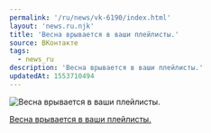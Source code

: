 ```yaml
---
permalink: '/ru/news/vk-6190/index.html'
layout: 'news.ru.njk'
title: 'Весна врывается в ваши плейлисты.'
source: ВКонтакте
tags:
  - news_ru
description: 'Весна врывается в ваши плейлисты.'
updatedAt: 1553710494
---
```

![Весна врывается в ваши плейлисты.](https://sun9-64.userapi.com/impf/c637630/v637630075/3d839/QoS1sHwG3kY.jpg?size=512x512&quality=96&proxy=1&sign=78f0106029e090c8282f188bbe1dea0a&c_uniq_tag=rswCnCSV4C4IHfNBivKw_eISXAbwtArby3iNpAlcW5E&type=album)

[Весна врывается в ваши плейлисты.](https://m.vk.com/audio?act=audio_playlist-131429_53182299&api_view=675558f9557d98367ad385558f9187)
